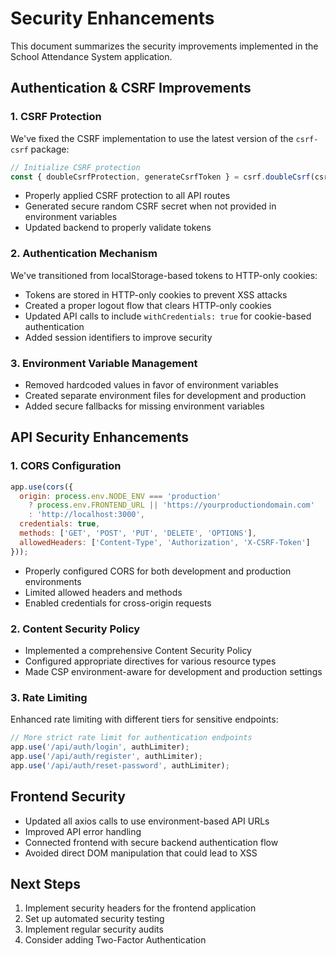 # Security Enhancements

This document summarizes the security improvements implemented in the School Attendance System application.

## Authentication & CSRF Improvements

### 1. CSRF Protection

We've fixed the CSRF implementation to use the latest version of the `csrf-csrf` package:

```javascript
// Initialize CSRF protection
const { doubleCsrfProtection, generateCsrfToken } = csrf.doubleCsrf(csrfOptions);
```

- Properly applied CSRF protection to all API routes
- Generated secure random CSRF secret when not provided in environment variables
- Updated backend to properly validate tokens

### 2. Authentication Mechanism

We've transitioned from localStorage-based tokens to HTTP-only cookies:

- Tokens are stored in HTTP-only cookies to prevent XSS attacks
- Created a proper logout flow that clears HTTP-only cookies
- Updated API calls to include `withCredentials: true` for cookie-based authentication
- Added session identifiers to improve security

### 3. Environment Variable Management

- Removed hardcoded values in favor of environment variables
- Created separate environment files for development and production
- Added secure fallbacks for missing environment variables

## API Security Enhancements

### 1. CORS Configuration

```javascript
app.use(cors({
  origin: process.env.NODE_ENV === 'production' 
    ? process.env.FRONTEND_URL || 'https://yourproductiondomain.com' 
    : 'http://localhost:3000',
  credentials: true,
  methods: ['GET', 'POST', 'PUT', 'DELETE', 'OPTIONS'],
  allowedHeaders: ['Content-Type', 'Authorization', 'X-CSRF-Token']
}));
```

- Properly configured CORS for both development and production environments
- Limited allowed headers and methods
- Enabled credentials for cross-origin requests

### 2. Content Security Policy

- Implemented a comprehensive Content Security Policy
- Configured appropriate directives for various resource types
- Made CSP environment-aware for development and production settings

### 3. Rate Limiting

Enhanced rate limiting with different tiers for sensitive endpoints:

```javascript
// More strict rate limit for authentication endpoints
app.use('/api/auth/login', authLimiter);
app.use('/api/auth/register', authLimiter);
app.use('/api/auth/reset-password', authLimiter);
```

## Frontend Security

- Updated all axios calls to use environment-based API URLs
- Improved API error handling
- Connected frontend with secure backend authentication flow
- Avoided direct DOM manipulation that could lead to XSS

## Next Steps

1. Implement security headers for the frontend application
2. Set up automated security testing
3. Implement regular security audits
4. Consider adding Two-Factor Authentication
